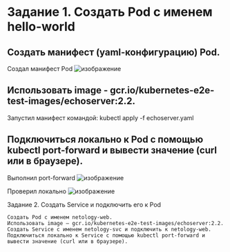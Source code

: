 # Задание 1. Создать Pod с именем hello-world

   ## Создать манифест (yaml-конфигурацию) Pod.
Создал манифест Pod
  ![изображение](https://github.com/IOSorokin/Kubernetes/assets/148979909/c7c6b95e-510f-45d4-80d8-b4c21dacb322)
    
   ##  Использовать image - gcr.io/kubernetes-e2e-test-images/echoserver:2.2.
Запустил манифест командой: kubectl apply -f echoserver.yaml
   ## Подключиться локально к Pod с помощью kubectl port-forward и вывести значение (curl или в браузере).
Выполнил port-forward
![изображение](https://github.com/IOSorokin/Kubernetes/assets/148979909/3355cd6c-4935-4ac8-8bff-76128eb9d4a1)


Проверил локально 
![изображение](https://github.com/IOSorokin/Kubernetes/assets/148979909/18f4e6ca-0762-4d1e-9a24-b024fde0bd0e)


Задание 2. Создать Service и подключить его к Pod

    Создать Pod с именем netology-web.
    Использовать image — gcr.io/kubernetes-e2e-test-images/echoserver:2.2.
    Создать Service с именем netology-svc и подключить к netology-web.
    Подключиться локально к Service с помощью kubectl port-forward и вывести значение (curl или в браузере).
